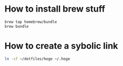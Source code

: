 # How to install brew stuff
```bash
brew tap homebrew/bundle
brew bundle
```

# How to create a sybolic link

```bash
ln -sf ~/dotfiles/hoge ~/.hoge
```


